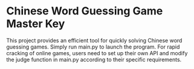 # Chinese Word Guessing Game Master Key
This project provides an efficient tool for quickly solving Chinese word guessing games. Simply run main.py to launch the program. For rapid cracking of online games, users need to set up their own API and modify the judge function in main.py according to their specific requirements.
